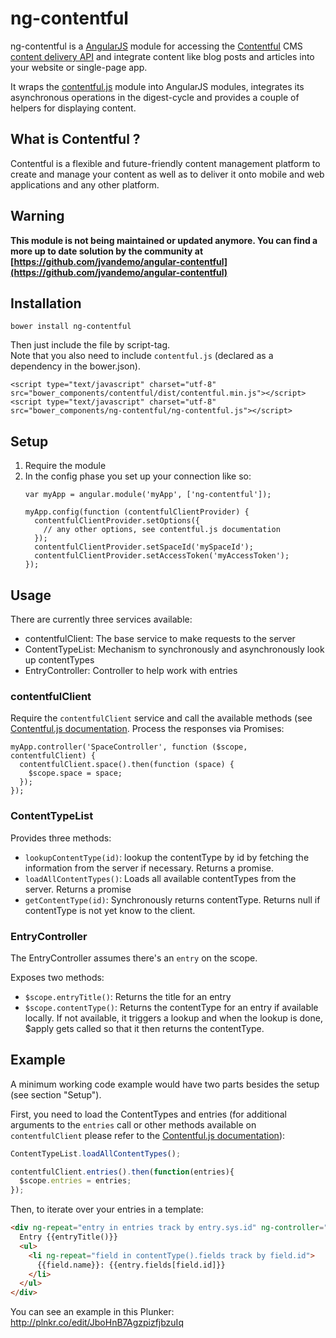 # ng-contentful

ng-contentful is a [AngularJS][angularjs] module for accessing the [Contentful][contentful] CMS
[content delivery API][docs] and integrate content like blog posts and
articles into your website or single-page app.

It wraps the [contentful.js][cfjs] module into AngularJS modules, integrates its asynchronous operations in the digest-cycle and provides a couple of helpers for displaying content.

## What is Contentful ?

Contentful is a flexible and future-friendly content management platform to create and manage your content as well as to deliver it onto mobile and web applications and any other platform.

## Warning

**This module is not being maintained or updated anymore. You can find a more up to date solution by the community at [https://github.com/jvandemo/angular-contentful](https://github.com/jvandemo/angular-contentful)**

## Installation

    bower install ng-contentful

Then just include the file by script-tag.  
Note that you also need to include `contentful.js` (declared as a dependency in the bower.json).

    <script type="text/javascript" charset="utf-8" src="bower_components/contentful/dist/contentful.min.js"></script>
    <script type="text/javascript" charset="utf-8" src="bower_components/ng-contentful/ng-contentful.js"></script>

## Setup

1. Require the module
2. In the config phase you set up your connection like so:
   ```
   var myApp = angular.module('myApp', ['ng-contentful']);

   myApp.config(function (contentfulClientProvider) {
     contentfulClientProvider.setOptions({
       // any other options, see contentful.js documentation
     });
     contentfulClientProvider.setSpaceId('mySpaceId');
     contentfulClientProvider.setAccessToken('myAccessToken');
   });
   ```

## Usage

There are currently three services available:

- contentfulClient: The base service to make requests to the server
- ContentTypeList: Mechanism to synchronously and asynchronously look up
  contentTypes
- EntryController: Controller to help work with entries

### contentfulClient

Require the `contentfulClient` service and call the available methods
(see [Contentful.js documentation][cfjs]. Process the responses via
Promises:

    myApp.controller('SpaceController', function ($scope, contentfulClient) {
      contentfulClient.space().then(function (space) {
        $scope.space = space;
      });
    });
    
### ContentTypeList

Provides three methods:

- `lookupContentType(id)`: lookup the contentType by id by fetching the
  information from the server if necessary. Returns a promise.
- `loadAllContentTypes()`: Loads all available contentTypes from the server.
  Returns a promise
- `getContentType(id)`: Synchronously returns contentType. Returns null if
  contentType is not yet know to the client.

### EntryController

The EntryController assumes there's an `entry` on the scope.

Exposes two methods:

- `$scope.entryTitle()`: Returns the title for an entry
- `$scope.contentType()`: Returns the contentType for an entry if
  available locally. If not available, it triggers a lookup and when the
  lookup is done, $apply gets called so that it then returns the
  contentType.

## Example

A minimum working code example would have two parts besides the setup (see section "Setup").

First, you need to load the ContentTypes and entries (for additional arguments to the `entries` call or other methods available on `contentfulClient` please refer to the [Contentful.js documentation][cfjs]):
```js
ContentTypeList.loadAllContentTypes();

contentfulClient.entries().then(function(entries){
  $scope.entries = entries;
});
```

Then, to iterate over your entries in a template:

```html
<div ng-repeat="entry in entries track by entry.sys.id" ng-controller="EntryController">
  Entry {{entryTitle()}}
  <ul>
    <li ng-repeat="field in contentType().fields track by field.id">
      {{field.name}}: {{entry.fields[field.id]}}
    </li>
  </ul>
</div>
```

You can see an example in this Plunker: http://plnkr.co/edit/JboHnB7AgzpizfjbzuIq

[angularjs]: http://angularjs.org
[contentful]: http://contentful.com
[docs]: https://www.contentful.com/developers/documentation/content-delivery-api/
[cfjs]: https://github.com/contentful/contentful.js
